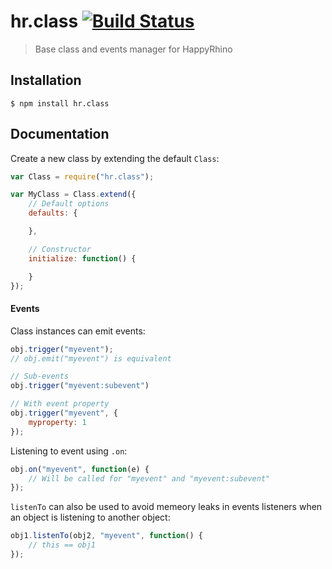 hr.class [![Build Status](https://travis-ci.org/HappyRhino/hr.class.png?branch=master)](https://travis-ci.org/HappyRhino/hr.class)
=============================

> Base class and events manager for HappyRhino

## Installation

```
$ npm install hr.class
```

## Documentation

Create a new class by extending the default `Class`:

```js
var Class = require("hr.class");

var MyClass = Class.extend({
    // Default options
    defaults: {

    },

    // Constructor
    initialize: function() {

    }
});
```

#### Events

Class instances can emit events:

```js
obj.trigger("myevent");
// obj.emit("myevent") is equivalent

// Sub-events
obj.trigger("myevent:subevent")

// With event property
obj.trigger("myevent", {
    myproperty: 1
});
```

Listening to event using `.on`:

```js
obj.on("myevent", function(e) {
    // Will be called for "myevent" and "myevent:subevent"
});
```

`listenTo` can also be used to avoid memeory leaks in events listeners when an object is listening to another object:

```js
obj1.listenTo(obj2, "myevent", function() {
    // this == obj1
});

```
